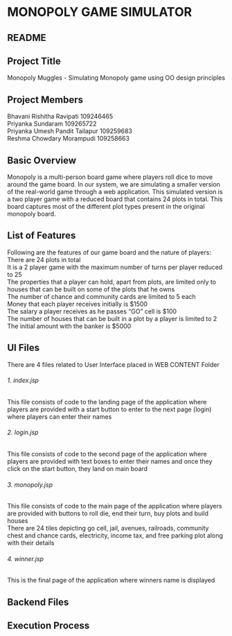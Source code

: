# MONOPOLY GAME SIMULATOR
## README <br/>
## Project Title  <br/>
Monopoly Muggles - Simulating Monopoly game using OO design principles<br/>

## Project Members <br>
Bhavani Rishitha Ravipati       109246465 <br/>
Priyanka Sundaram               109265722 <br/>
Priyanka Umesh Pandit Tailapur  109259683  <br/>
Reshma Chowdary Morampudi	      109258663 <br/>

## Basic Overview <br/>
Monopoly is a multi-person board game where players roll dice to move around the game board. In our system, we are simulating a smaller version of the real-world game through a web application. This simulated version is a two player game with a reduced board that contains 24 plots in total. This board captures most of the different plot types present in the original monopoly board.  <br/>

## List of Features <br/>
Following are the features of our game board and the nature of players: <br/>
There are 24 plots in total<br/>
It is a 2 player game with the maximum number of turns per player reduced to 25<br/>
The properties that a player can hold, apart from plots, are limited only to houses that can be built on some of the plots that he owns<br/>
The number of chance and community cards are limited to 5 each<br/>
Money that each player receives initially is $1500<br/>
The salary a player receives as he passes “GO” cell is $100<br/>
The number of houses that can be built in a plot by a player is limited to 2<br/>
The initial amount with the banker is $5000<br/>

## UI Files <br/>

There are 4 files related to User Interface placed in WEB CONTENT Folder <br/>
###### 1. index.jsp <br/>
This file consists of code to the landing page of the application where players are provided with a start button to enter to the next page (login) where players can enter their names <br/>

###### 2. login.jsp <br/>
This file consists of code to the second page of the application where players are provided with text boxes to enter their names and once they click on the start button, they land on main board <br/>

###### 3. monopoly.jsp <br/>
This file consists of code to the main page of the application where players are provided with buttons to roll die, end their turn, buy plots and build houses <br/>
There are 24 tiles depicting go cell, jail, avenues, railroads, community chest and chance cards, electricity, income tax, and free parking plot along with their details<br/>

###### 4. winner.jsp <br/>
This is the final page of the application where winners name is displayed<br/>

## Backend Files <br/>

## Execution Process <br/>

